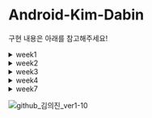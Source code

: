 # Android-Kim-Dabin
구현 내용은 아래를 참고해주세요!
<details> 
 <summary>week1</summary>
 <!-- summary 아래 한칸 공백 두어야함 --> 
 
| SignInActivity | SignUpActivityt  |  
|:----------|:----------:|
| <img src="https://user-images.githubusercontent.com/84564695/136655876-68f490b0-fd21-438c-aef9-3e363e9ea12e.gif" width="200" height="380"/> | <img src="https://user-images.githubusercontent.com/84564695/136656583-3aa640b4-7281-436b-bf82-274b4e2ed58e.gif" width="200" height="380"/> |
*hint속성..짤 화질이 안좋아서 잘 안보임니다 |회원가입 Text..짤 화질이 안좋아서 잘 안보임다
## ✅Level1+Level2
### ✔***SignInActivity***
 - #### 데이터 입력 확인
```kotlin
   //모든 데이터가 입력되었는지 확인
        fun isEtIdEmpty(): Boolean {
            return binding.etIdIn.text.isNullOrEmpty()
        }

        fun isEtPassword(): Boolean {
            return binding.etPassIn.text.isNullOrEmpty()
        }

        fun isAllEditTextEmpty(): Boolean {
            return isEtIdEmpty() || isEtPassword()
        }
```

   - ####  isAllEditTextEmpty에 따른 분기 처리

```kotlin
 //로그인 버튼 눌렀을때 데이터 입력에 따른 분기 이벤트
        binding.bvLogin.setOnClickListener {
            if (isAllEditTextEmpty() == true) {
                Toast.makeText(this, "로그인 실패", Toast.LENGTH_SHORT).show()
            } else {
                Toast.makeText(this, "${binding.etIdIn.text}님 환영합니다", Toast.LENGTH_SHORT).show()
                val intent = Intent(this, HomeActivity::class.java)
                startActivity(intent)
            }
        }
```
- #### 회원가입 버튼 클릭 시
```kotlin
  //회원가입 버튼시 이벤트->데이터 리턴받아와야함!
        binding.tvSignUp.setOnClickListener {
            val intent = Intent(this, SignUpActivity::class.java)
            getResultText.launch(intent)
        }

        //회원가입 데이터 받아오기
        getResultText = registerForActivityResult(
            ActivityResultContracts.StartActivityForResult()
        ) { result ->
            if (result.resultCode == 1) {
                val id = result.data?.getStringExtra("id")
                val pass = result.data?.getStringExtra("pass")
                binding.etIdIn.setText(id)
                binding.etPassIn.setText(pass)
            } else {
                binding.etIdIn.text.clear()
                binding.etPassIn.text.clear()
            }
        }
```
### ✔***SignUpActivity***

  - #### 데이터 입력 확인
```kotlin
   fun isEtNameEmpty(): Boolean {
            return binding.etName.text.isNullOrEmpty()
        }

        fun isEtIdEmpty(): Boolean {
            return binding.etId.text.isNullOrEmpty()
        }

        fun isEtPassword(): Boolean {
            return binding.etPass.text.isNullOrEmpty()
        }

        fun isAllEditTextEmpty(): Boolean {
            return isEtNameEmpty() || isEtIdEmpty() || isEtPassword()
        }
```
  - #### isAllEditTextEmpty에 따른 분기 처리
```kotlin
     //회원가입 완료 버튼 분기 이벤트
        binding.bvLogin.setOnClickListener {
            if (isAllEditTextEmpty() == true) {
                Toast.makeText(this, "입력되지 않은 정보가 있습니다", Toast.LENGTH_SHORT).show()
            } else {
                val intent = Intent(this, SignInActivity::class.java)
                intent.putExtra("id", binding.etId.text.toString())
                intent.putExtra("pass", binding.etPass.text.toString())

                setResult(1, intent)
                finish() //화면이동시 intent아닌 finish로 스택에서 제거
            }
        }
```

### ✔***HomeActivity***
- #### 깃허브 페이지로 이동
```kotlin
  //깃허브 페이지로 이동
        binding.ivGithubIcon.setOnClickListener {
            val intent = Intent(Intent.ACTION_VIEW, Uri.parse("https://github.com/dabinKim-0318"))
            startActivity(intent)
        }
```
 - 명시적 Intent:
앱 안에서 Activity나 서비스 같은 구성 요소를 시작할 때 사용하기 때문에 시작하고자 하는 액티비티 또는 서비스의 클래스 이름을 알고 있어야함
val intent2 = Intent(this@Activity_1, Activity_2::class.java)
ex)새로운 액티비티를 시작하거나 백그라운드에서 파일을 다운로드하기 위해 서비스를 시작하는 것
위에서 Activity1->Activity2 간 Intent를 전달하는 예제 역시 명시적 Intent유형이었음

 - 암시적 Intent:
특정 구성 요소의 이름을 대지 않지만, 그 대신 수행할 일반적인 작업을 선언하여 다른 앱의 구성 요소가 이를 처리할 수 있도록 할 때 사용
val intent = Intent(Intent.ACTION_VIEW, Uri.parse("http://m.naver.com"))
ex)사용자에게 지도에 있는 한 위치를 표시하고자 하는 경우, 암시적 인텐트를 사용하여 해당 기능을 갖춘 다른 앱이 지정된 위치를 지도에 표시하도록 요청
### ✔***그외***
- 모든 데이터가 입력되었을때만 로그인/회원가입 버튼 색깔 바뀌게하기
```kotlin
  //모든 데이터가 입력되었을때 로그인 버튼 색깔 바뀌게하기->addTextChangedListener 사용
        binding.etPassIn.addTextChangedListener(object : TextWatcher {
            @SuppressLint("ResourceAsColor")
            override fun afterTextChanged(p0: Editable?) {
            }

            override fun beforeTextChanged(p0: CharSequence?, p1: Int, p2: Int, p3: Int) {
            }

            override fun onTextChanged(p0: CharSequence?, p1: Int, p2: Int, p3: Int) {
                if (isEtIdEmpty() != true && isEtPassword() != true && p0.toString() != "") {
                    binding.bvLogin.setBackgroundResource(R.drawable.login_background2)
                }
            }
        })
 ```
## ✅Step3
### ✔***DataBinding***
```kotlin
  val binding: ActivityDataBindingBinding = DataBindingUtil.setContentView(this, R.layout.activity_data_binding)
        binding.user = User(
            "SOPTHub", "이름", "나이", "MBTI", "짱구",
            "6", "CUTE", "짱구는 흰둥이를 좋아해"
        )

        binding.face = Databinding_image("https://mblogthumb-phinf.pstatic.net/MjAxODEyMDVfMjY5/MDAxNTQ0MDA3NDgyNjgw.v21vfp4yFzGtYlNrFPeo7Cxkd6ZVa3ZNKeRwZe5l3e0g.y2pAI3tJYWq04q_FwbVgTOoTVo9bKcwISdhj9EAxNYgg.GIF.nang723/IMG_0834.GIF?type=w800")


        binding.ivGithubIcon.setOnClickListener {
            val intent = Intent(Intent.ACTION_VIEW, Uri.parse("https://github.com/dabinKim-0318"))
            startActivity(intent)
        }
```
```kotlin
data class User(
    val tv_title: String,
    val tv_name: String,
    val tv_age: String,
    val tv_mbti: String,
    val tv_name2: String,
    val tv_age2: String,
    val tv_mbti2: String,
    val tv_like: String,
)
```
```kotlin
class Databinding_image(val profile: String) {
    object MyBind {
        @JvmStatic
        @BindingAdapter("setImage")
        fun setImageUrl(view: ImageView, profile: String) {

            Glide.with(view.context)
                .load(profile)
                .into(view)
        }
    }
}
```
### ✔setOnClickListener
 setOnClickListener를 람다식으로 간결하게 표현할 수 있는 이유: SAM(Single Abstract Method) 변환
 구현하는 인터페이스(View.OnClickListener)에 구현하는 메소드가 하나(onClick)뿐일때는 이를 람다식으로 변경할 수 있습니다. 

## ✅배운 것
- fade_in fade_out 애니메이션 구현하는 법 
- 이미지에 gif 넣는 법
- isNullOrEmpty()가 string타입이 아닌 editable타입에서도 사용할 수 있다는 것
- startActivityForResult가 deprecated된 거 흐린 눈 하고 있었는데..ㅎㅎ registerForActivityResult로 데이터 리턴 받는 법을 배움
- addTextChangedListener로 editText 입력값 실시간으로 이벤트 처리하는 법
- Data Binding사용!!
</details> 

<details> 
 <summary>week2</summary>
 <!-- summary 아래 한칸 공백 두어야함 --> 
 
| RepositoryRecyclerView | FollowerRecyclerView  |  
|:----------|:----------:|
| <img src="https://user-images.githubusercontent.com/84564695/138446951-106bd619-6cc6-4ed2-b233-66684c8a8b50.gif" width="200" height="380"/> | <img src="https://user-images.githubusercontent.com/84564695/138447609-17856a66-0617-4068-831a-d49dcd337c10.gif" width="200" height="380"/> |




### ✔***FollowerRecyclerView***
 - #### FollowerRecyclerViewAdapter
```kotlin
  class FollowerRecyclerViewAdapter(val activity: Context) : RecyclerView.Adapter<FollowerRecyclerViewAdapter.FollowerViewHolder>() {
    val followerList = mutableListOf<Introduce_SOPT>()

    inner class FollowerViewHolder(private val view: ItemFollowerListBinding) : RecyclerView.ViewHolder(view.root) {
        fun onBind(data: Introduce_SOPT) {
            view.tvName.text = data.name
            view.tvStory.text = data.story

            itemView.setOnClickListener { view: View ->
                val intent = Intent(view.context, DetailActivity::class.java)
               intent.putExtra("name", data.name)
                view.context.startActivity(intent)
            }
        }
    }

    override fun onCreateViewHolder(parent: ViewGroup, viewType: Int): FollowerRecyclerViewAdapter.FollowerViewHolder {
        val view = ItemFollowerListBinding.inflate(LayoutInflater.from(parent.context), parent, false)
        return FollowerViewHolder(view)
    }

    override fun getItemCount() = followerList.size //한줄로 리턴되는 함수 가독성~

    override fun onBindViewHolder(holder: FollowerRecyclerViewAdapter.FollowerViewHolder, position: Int) {
        holder.onBind(followerList[position])


    }
```
### ✔***RepositoryRecyclerView***
   - ####  RepositoryRecyclerViewAdapter

```kotlin
 class RepositoryRecyclerViewAdapter() : RecyclerView.Adapter<RepositoryRecyclerViewAdapter.RepositoryViewHolder>(), ItemTouchHelperListener {
    val followerList = mutableListOf<Introduce_SOPT>()

    override fun onItemMove(from_position: Int, to_position: Int): Boolean {
        val item = followerList[from_position]
        followerList.removeAt(from_position)
        followerList.add(to_position, item)
        notifyDataSetChanged()
        return true
    }

    override fun onItemSwipe(position: Int) {
        followerList.removeAt(position)
        notifyItemRemoved(position)
    }

    class RepositoryViewHolder(private val view: ItemRepositoryListBinding) : RecyclerView.ViewHolder(view.root) {
        fun onBind(data: Introduce_SOPT) {
            view.tvName.text = data.name
            view.tvStory.text = data.story

        }
    }

    override fun onCreateViewHolder(parent: ViewGroup, viewType: Int): RepositoryViewHolder {
        val view = ItemRepositoryListBinding.inflate(LayoutInflater.from(parent.context))
        return RepositoryViewHolder(view)
    }

    override fun getItemCount() = followerList.size

    override fun onBindViewHolder(holder: RepositoryViewHolder, position: Int) {
        holder.onBind(followerList[position])
    }

}

```

## ✅Level2
### ✔***DetailActivity로 데이터 전달***
   - #### FollowerRecyclerView
```kotlin
     inner class FollowerViewHolder(private val view: ItemFollowerListBinding) : RecyclerView.ViewHolder(view.root) {
        fun onBind(data: Introduce_SOPT) {
            view.tvName.text = data.name
            view.tvStory.text = data.story

            itemView.setOnClickListener { view: View ->
                val intent = Intent(view.context, DetailActivity::class.java)
               intent.putExtra("name", data.name)
                view.context.startActivity(intent)
            }
        }
    }
```
 - #### DetailActivity
```kotlin
       var name = intent.getStringExtra("name").toString()
        binding.tvMyname.text = name
```
FollowerViewHolder에서 setOnClickListener를 구현해 데이터를 전달하긴했는데, 이미지도 position에 따라 같이 전달되는 방법 없을까.. 더 공부가 필요한 부분쓰,,

### ✔***ItemDecoration***
   - #### VerticalItemDecorator 만들기
   ```kotlin
   import android.content.Context
import android.graphics.Canvas
import android.graphics.Rect
import android.graphics.drawable.Drawable
import android.view.View
import androidx.core.content.ContextCompat
import androidx.recyclerview.widget.RecyclerView
import androidx.recyclerview.widget.RecyclerView.ItemDecoration

class VerticalItemDecorator(
    context: Context,
    resId: Int,
    val paddingLeft: Int,
    val paddingRight: Int,
    val divHeight: Int
) : RecyclerView.ItemDecoration() {
    private var mDivider: Drawable? = null

    init {
        mDivider = ContextCompat.getDrawable(context, resId)
    }

    override fun onDrawOver(c: Canvas, parent: RecyclerView, state: RecyclerView.State) {
        val left = parent.paddingLeft + paddingLeft
        val right = parent.width - parent.paddingRight - paddingRight
        val childCount = parent.childCount
        for (i in 0 until childCount) {
            val child = parent.getChildAt(i)
            val params = child.layoutParams as RecyclerView.LayoutParams
            val top = child.bottom + params.bottomMargin
            val bottom = top + (mDivider?.intrinsicHeight ?: 0)
            mDivider?.let {
                it.setBounds(left, top, right, bottom)
                it.draw(c)
            }
        }
    }

    override fun getItemOffsets(outRect: Rect, itemPosition: Int, parent: RecyclerView) {
        super.getItemOffsets(outRect, itemPosition, parent)
        outRect.top = divHeight
    }
}

   ```

- #### RepositoryRecyclerView에 VerticalItemDecorator연결
```kotlin
binding.container.addItemDecoration(VerticalItemDecorator(activity, R.drawable.repository_line_divider, 60, 60, 30))
```
   
 ### ✔***RecyclerView이동,삭제 구현***
- #### ItemTouchHelperListener
 ```kotlin
    interface ItemTouchHelperListener {
    fun onItemMove(from_position: Int, to_position: Int):Boolean
    fun onItemSwipe(position: Int)
}
 ```
- #### ItemTouchHelperCallback
```kotlin
 class ItemTouchHelperCallback(val listener: ItemTouchHelperListener): ItemTouchHelper.Callback() {
    override fun getMovementFlags(
        recyclerView: RecyclerView,
        viewHolder: RecyclerView.ViewHolder
    ): Int {
        val drag_flags = ItemTouchHelper.UP or ItemTouchHelper.DOWN
        val swipe_falgs = ItemTouchHelper.START or ItemTouchHelper.END
        return makeMovementFlags(drag_flags, swipe_falgs)
    }

    override fun isLongPressDragEnabled(): Boolean {
        return true
    }

    override fun onMove(
        recyclerView: RecyclerView,
        viewHolder: RecyclerView.ViewHolder,
        target: RecyclerView.ViewHolder
    ): Boolean {
        return listener.onItemMove(viewHolder.adapterPosition, target.adapterPosition) as Boolean
    }

    override fun onSwiped(viewHolder: RecyclerView.ViewHolder, direction: Int) {
        listener.onItemSwipe(viewHolder.adapterPosition)
    }
}
```
 - #### RepositoryRecyclerView
```kotlin
     class RepositoryRecyclerViewAdapter() : RecyclerView.Adapter<RepositoryRecyclerViewAdapter.RepositoryViewHolder>(), ItemTouchHelperListener {
    ...
    override fun onItemMove(from_position: Int, to_position: Int): Boolean {
        val item = followerList[from_position]
        followerList.removeAt(from_position)
        followerList.add(to_position, item)
        notifyDataSetChanged()
        return true
    }

    override fun onItemSwipe(position: Int) {
        followerList.removeAt(position)
        notifyItemRemoved(position)
    }
    ...
 ```
  - #### repositoryAdapter에 연결
 ```kotlin
    ItemTouchHelper(ItemTouchHelperCallback(repositoryAdapter)).attachToRecyclerView(binding.container)
```
   
   
## ✅Level3
### ✔ fragment 의 보일러 플레이트 코드
  - 보일러 플레이트 코드:최소한의 변경으로 여러곳에서 재사용되며, 반복적으로 비슷한 형태를 띄는 코드
  - 해결법: 라이브러리, 어노테이션 프로세서, 플러그인 등을 사용하면 된다고 하는데 아직 스스로 구현하기 무리인 것 같다 셤 끝나면 도전!
### ✔ notifyDataSetChanged
리사이클러뷰는 어댑터의 메소드를 통해 아이템 변경을 감지하고 갱신할 수 있다.
그러나 정확히 어떤 아이템이 변경되었는지는 알 수 없기 때문에 변경된 아이템의 position을 알려줘야 한다.

   - notifyDataSetChanged
:아이템 변경(데이터가 업데이트 되었지만 위치는 변하지 않았을 때), 구조적 변경(아이템간에 삽입, 삭제, 이동이 일어났을 때)에 사용한다.

  - notifyItemChanged / notifyItemChanged(int position, Object payload)
:position 위치의 아이템이 변경되었다고 파라미터를 통해 알려줄 수 있다.

  - notifyItemInserted / notifyItemInserted(int position)
:position 위치에 아이템이 추가되었다는 뜻이다.

  - notifyItemMoved / notifyItemMoved(int fromPostion, int toPosition)
:인덱스 fromPosition 아이템이 toPosition으로 이동하였다.

  - notifyItemRangeChanged / notifyItemRangeChanged(int positionStart, int itemCount, Object payload)
:positionStart부터 itemCount개까지 범위에서 변경이 일어났다.


- 문제점:notifyDataSetChanged는 리스트의 크기와 아이템이 둘 다 변경되는 경우에 사용하는 거라 리스트의 크기는 동일한데 아이템만 바뀌는 경우라든지 아이템의 순서만 살짝 바뀌는 경우 등등에는 굳이 notifyDataSetChanged를 사용할 필요가 없다. 
   notifyDataSetChanged는 어느 상황에서나 사용 가능하지만 문제가 된다면, 성능이 비효율적
   
   
## ✅배운점
- 매번 Activity에서 RecyclerView를 사용했는데 Fragment에서 RecyclerView띄우는 걸 배웠다
- Fragment는 context처리하는게 귀찮다는 점..ㅎㅎ
- RecyclerView에서 아이템 스와이프하고 이동시키는 법
- layoutManager를 항상 코드에서 조작했는데 xml에서도 가능한 걸 알았다

 </details>

 
 <details> 
 <summary>week3</summary>
 <!-- summary 아래 한칸 공백 두어야함 --> 
 
| Level1,2 | Level3  |  
|:----------|:----------:|
| <img src="https://user-images.githubusercontent.com/84564695/139577909-72861c9a-8943-4eca-a893-229009a22d39.gif" width="200" height="380"/> | <img src="https://user-images.githubusercontent.com/84564695/139577974-02ec31e6-0542-4906-a27d-30d02626cfad.gif" width="200" height="380"/> |
  
## ✅Level1
### ✔ ***EditText에 selector 활용***
- #### SignIn/Up Activity
```xml
    ~selector 만들기~
<?xml version="1.0" encoding="utf-8"?>
<selector xmlns:android="http://schemas.android.com/apk/res/android">
    <item android:state_focused="true"  android:drawable="@drawable/sign_input_pinkline"/>
    <item android:drawable="@drawable/sign_input_grayline"/>
</selector>
```

```xml
      ~직접 도형 그리기~
<?xml version="1.0" encoding="utf-8"?>
<layer-list xmlns:android="http://schemas.android.com/apk/res/android">
    <item
        android:bottom="1dp"
        android:left="1dp"
        android:right="1dp"
        android:top="1dp">

        <shape android:shape="rectangle">
            <stroke
                android:width="1dp"
                android:color="@color/hintInerGray" />
            <solid android:color="@color/Gray6" />
            <corners
                android:bottomLeftRadius="5dp"
                android:bottomRightRadius="5dp"
                android:topLeftRadius="5dp"
                android:topRightRadius="5dp" />
        </shape>

    </item>
</layer-list>
```
  
### ✔ ***버튼에 selector 활용***
- #### Home
```xml
  ~버튼 택스트 isSelected에 따른 색 변경하는 selector파일~
<selector xmlns:android="http://schemas.android.com/apk/res/android">

    <item android:state_selected="true" android:color="@color/white" />
    <item android:state_selected="false" android:color="@color/Gray1" />

</selector>
 ```
 ```kotlin
  ~isSelected에 따른 분기 처리~
        binding.bvFollower.setOnClickListener {
            if (binding.bvRepository.isSelected == true) {
                binding.bvRepository.isSelected = false
                binding.bvFollower.isSelected = true
                childFragmentManager
                    .beginTransaction()
                    .replace(R.id.home_container, followerRecyclerViewFragment)
                    .commit()
            } else {
                childFragmentManager
                    .beginTransaction()
                    .replace(R.id.home_container, followerRecyclerViewFragment)
                    .commit()
            }
        }

        binding.bvRepository.setOnClickListener {
            if (binding.bvFollower.isSelected == true) {
                binding.bvFollower.isSelected = false
                binding.bvRepository.isSelected = true
                childFragmentManager
                    .beginTransaction()
                    .replace(R.id.home_container, repositoryRecyclerViewFragment)
                    .commit()
            } else {
                childFragmentManager
                    .beginTransaction()
                    .replace(R.id.home_container, repositoryRecyclerViewFragment)
                    .commit()
            }
        }
    }
  ```
## ✅Level2
### ✔ ***ViewPager2 중첩 스크롤 문제 해결***
- #### HomeFragment : 구글에서 제공하는 [NestedScrollableHost](https://github.com/android/views-widgets-samples/blob/master/ViewPager2/app/src/main/java/androidx/viewpager2/integration/testapp/NestedScrollableHost.kt) 를 사용
  ```xml
      <com.example.sopt_assignment_dabin.ViewPager_Fragment.NestedScrollableHost
        android:id="@+id/nestedScrollableHost"
        android:layout_width="match_parent"
        android:layout_height="0dp"
        app:layout_constraintBottom_toBottomOf="parent"
        app:layout_constraintEnd_toEndOf="parent"
        app:layout_constraintStart_toStartOf="parent"
      app:layout_constraintTop_toBottomOf="@+id/tl_home">

    <androidx.viewpager2.widget.ViewPager2
        android:id="@+id/vp_home"
        android:layout_width="match_parent"
        android:layout_height="match_parent"
        app:tabIndicatorGravity="top" />
    </com.example.sopt_assignment_dabin.ViewPager_Fragment.NestedScrollableHost>
  ```

  
### ✔ ***아이템에 이미지 url을 활용해 Glide로 서로 다른 이미지를 띄우기***
- #### FollowerListData : image 변수 추가
```kotlin
  data class FollowerListData(
    val name:String,
    val story:String,
    val image:String)
```
  
- #### FollowerRecyclerViewAdapter: FollowerRecyclerViewAdapter에서 이미지 띄우는 Glide사용
  
```kotlin
  fun onBind(data: FollowerListData) {
            view.tvName.text = data.name
            view.tvStory.text = data.story
            Glide.with(itemView.context).load(data.image).circleCrop().into(view.ivFollowerImage)
```

## ✅Level3
### ✔ ***갤러리에서 받아온 이미지(uri)를 Glide로 화면에 띄우기***
- #### CameraBackgroundViewpager: isGranted인 경우가 true인지 false인지 분기 처리 후 권한허용이라면 startProcess() 실행 후 CallBack으로 이미지 띄우기
```kotlin
      private fun checkPermission() {
        val cameraPermission = ContextCompat.checkSelfPermission(requireActivity(), Manifest.permission.WRITE_EXTERNAL_STORAGE)
        if (cameraPermission == PackageManager.PERMISSION_GRANTED) {
            //프로그램 진행
            startProcess()
        } else {
            //권한요청
            requestPermission()
        }
    }
  
      private fun requestPermission() {
        permissionLauncher.launch(Manifest.permission.WRITE_EXTERNAL_STORAGE)
    }
```
  
```kotlin
   private val permissionLauncher = registerForActivityResult(ActivityResultContracts.RequestPermission()) { isGranted: Boolean ->
        when (isGranted) {
            true -> startProcess()
            false -> Toast.makeText(getActivity(), "갤러리 권한을 허용해주세요.", Toast.LENGTH_SHORT).show()
        }
    }
  
    private fun startProcess() {
        val intent = Intent()
        intent.setType("image/*")
        intent.setAction(Intent.ACTION_GET_CONTENT)
        getResultText.launch(intent)
    }

    var getResultText = registerForActivityResult(ActivityResultContracts.StartActivityForResult())
    { result ->
        if (result.resultCode == Activity.RESULT_OK) {
            val intent = result.data
            val uri = intent?.data
            Glide.with(this).load(uri).into(binding.ivCamera)
        }
        //else if (result.resultCode == Activity.RESULT_CANCELED) {} =>Activity.RESULT_CANCELED일때 처리코드가 필요하다면
    }
```

## ✅배운 것
- 디자인 적용 처음해보는데 너무 신기하고..조금 귀찮고...재밌었다
- TabLayout 커스터마이징 하는법
- ViewPager안에 ViewPager있으면 중첩이 안된다는 것
- Fragment안에 Fragment넣기는 Activity에 종속될때랑 코드가 달라짐
- 권한처리에 대해 배웠는데 어려워서 더 배워야 할 듯  
</details>

  <details> 
 <summary>week4</summary>
 <!-- summary 아래 한칸 공백 두어야함 --> 
 
|  | 작고 귀여운.. 팔로워들,,^^  |  
|:----------|:----------:|
| <img src="https://user-images.githubusercontent.com/84564695/141331545-2e27d292-5ab0-4988-9ebd-ff7fd224f4f8.gif" width="200" height="380"/> | <img src="https://user-images.githubusercontent.com/84564695/141331246-4a342d22-d075-4bde-826a-e467eeafea0c.gif" width="200" height="380"/> |
  
## ✅Level1
### ✔ ***포스트맨***
![1](https://user-images.githubusercontent.com/84564695/141328684-ec8323f3-f94d-4c05-9641-b2770c9c5a52.PNG)
   ***
![2](https://user-images.githubusercontent.com/84564695/141328691-ed9c5b1d-37f7-4f51-8b77-313153e38a2c.PNG)

## ✅Level1&2-1&2-2
### ✔ ***Github API연동***
- #### GithubService
```kotlin
   interface GithubService {
    @GET("/users/{username}/repos")
    fun githubRepoGet(
        @Path("username") username: String
    ): Call<List<RepositoryResponseData>>


    @GET("/users/{username}/followers")
    fun githubFollowerGet(
        @Path("username") username: String
    ): Call<List<FollowerResponseData>>


    @GET("/users/{username}")
    fun githubBioGet(
        @Path("username") username: String
    ): Call<FollowerResponseDataBio> }
```
- #### Data
```kotlin
  data class FollowerResponseData(
    @SerializedName("login")
    val followerId: String,
    @SerializedName("avatar_url")
    val followerProfile: String
)

data class FollowerResponseDataBio(
val bio: String?
)

data class FollowerData(
    val followerId: String,
    val followerProfile: String,
    val followerBio: String
)
```
### ✔ ***중복되는 헤더 없애기***
- #### GithubServiceCreator
```kotlin
   object GithubServiceCreator {
    private val BASE_URL = "https://api.github.com"
    private val retrofit: Retrofit = Retrofit.Builder()
        .baseUrl(BASE_URL)
        .client(provideOkHttpClient(AppInterceptorGit()))
        .addConverterFactory(GsonConverterFactory.create())
        .build()

    val githubService: GithubService = retrofit.create(GithubService::class.java)
}

private fun provideOkHttpClient(
    interceptor: AppInterceptorGit
): OkHttpClient = OkHttpClient.Builder()
    .run {
        addInterceptor(interceptor)
        build()
    }

class AppInterceptorGit : Interceptor {
    @Throws(IOException::class)
    override fun intercept(chain: Interceptor.Chain)
            : okhttp3.Response = with(chain) {
        val newRequest = request().newBuilder()
            .addHeader("accept", "application/vnd.github.v3+json")
            .build()
        proceed(newRequest)
    }
}
```

## ✅Level2-3
### ✔ ***중복되는 request/response데이터 없애기***
- #### SignResponseWrapperData: SignResponseWrapperData 를 만들어서 request/respond 데이터를 감싸줌
```kotlin
    data class SignResponseWrapperData<T>(
    val status: Int,
    val success: Boolean,
    val message: String,
    val data: T? = null
)
```
```kotlin
   interface SignupService {
    @POST("user/signup")
    fun signupLogin(
        @Body body: SignupRequestData
    ): Call<SignResponseWrapperData<SiginupResponseData>>
}

interface SigninService {
    @POST("user/login")
    fun signinLogin(
        @Body body: SigninRequestData
    ): Call<SignResponseWrapperData<SigninResponseData>>
}
```

## ✅배운 것
- 포스트맨사용법 
- retrofit이용해서 서버 통신하는 법
- OkHttp 사용하는 법
- Wrapper클래스로 공통 부분 묶을 수 있다는 것
- 팔로워 bio 넣어서 새로운 리스트 만들면서 왜 안드로이드 아키텍쳐를 배워야하는지 뼈저리게 느꼈다......
  서버 통신부분이랑 데이터 조작하는 부분, UI그리는 부분 등이 분리가 안되어있으니까 머리가 핑 돌았다. 빨리 아키텍쳐 패턴 공부해야겟다....................
- 팔로워 bio 불러오는거 구현하긴 했는데 우당탕탕 돌아가는 느낌이다. 스파게티 코드란 이런걸까? ㅋ..ㅋ
</details>
 
   <details> 
 <summary>week7</summary>
 <!-- summary 아래 한칸 공백 두어야함 --> 
 


https://user-images.githubusercontent.com/84564695/146494606-e2c53548-c03b-4260-a55e-5eb74d075acc.mp4


https://user-images.githubusercontent.com/84564695/146494533-28e2930c-f6d2-4478-ab56-fb02ce97ac56.mp4



## ✅Level1-1,1-2
### ✔***온보딩 만들기***
 - #### layout
```xml
<?xml version="1.0" encoding="utf-8"?>
<navigation xmlns:android="http://schemas.android.com/apk/res/android"
    xmlns:app="http://schemas.android.com/apk/res-auto"
    xmlns:tools="http://schemas.android.com/tools"
    android:id="@+id/nav_onboarding"
    app:startDestination="@id/onBoardingFragment1">

    <fragment
        android:id="@+id/onBoardingFragment1"
        android:name="com.example.sopt_assignment_dabin.ui.OnBoardingFragment1"
        android:label="첫번째 화면"
        tools:layout="@layout/fragment_on_boarding1">
        <action
            android:id="@+id/action_onBoardingFragment1_to_onBoardingFragment2"
            app:destination="@id/onBoardingFragment2" />
    </fragment>
    <fragment
        android:id="@+id/onBoardingFragment2"
        android:name="com.example.sopt_assignment_dabin.ui.OnBoardingFragment2"
        android:label="두번째 화면"
        tools:layout="@layout/fragment_on_boarding2">
        <action
            android:id="@+id/action_onBoardingFragment2_to_onBoardingFragment3"
            app:destination="@id/onBoardingFragment3" />
    </fragment>
    <fragment
        android:id="@+id/onBoardingFragment3"
        android:name="com.example.sopt_assignment_dabin.ui.OnBoardingFragment3"
        android:label="세번째 화면"
        tools:layout="@layout/fragment_on_boarding3">
        <action
            android:id="@+id/action_onBoardingFragment3_to_onBoardingFragment1"
            app:destination="@+id/onBoardingFragment1"
            app:popUpTo="@+id/onBoardingFragment1"
            app:popUpToInclusive="true" />
        <action
            android:id="@+id/action_onBoardingFragment3_to_signInActivity"
            app:destination="@id/signInActivity" />
    </fragment>
    <activity
        android:id="@+id/signInActivity"
        android:name="com.example.sopt_assignment_dabin.ui.SignInActivity"
        android:label="activity_sign_in"
        tools:layout="@layout/activity_sign_in" />
</navigation>
```
### ✔***SharedPreferences 활용해서 자동로그인/자동로그인 해제***
```kotlin
  object AutoLogin {

    private const val STORAGE_KEY = "com.example.sopt_assignment_dabin.app"
    val ONBOARDING = "ONBOARDING"
    val AUTO_LOGIN = "AUTO_LOGIN"
    val USER_ID = "USER_ID"
    val USER_PASS = "USER_PASS"

    fun setOnBoarding(context: Context, init: Boolean) {
        getSharedpf(context).edit()
            .putBoolean(ONBOARDING, init)
            .apply()
    }

    fun getOnBoarding(context: Context): Boolean {
        return getSharedpf(context).getBoolean(ONBOARDING, true)
    }

    fun getAutoLogin(context: Context): Boolean {
        return getSharedpf(context).getBoolean(AUTO_LOGIN, false)
    }

    fun setAutoLogin(context: Context, checked: Boolean, id: String = "", pass: String = "") {
        getSharedpf(context).edit()
            .putBoolean(AUTO_LOGIN, checked)
            .putString(USER_ID, id)
            .putString(USER_PASS, pass)
            .apply()
    }

    fun removeAutoLogin(context: Context) {
        getSharedpf(context).edit()
            .remove(USER_ID)
            .remove(USER_PASS)
            .apply()
    }

    fun getSharedpf(context: Context): SharedPreferences {
        return context.getSharedPreferences(STORAGE_KEY, Context.MODE_PRIVATE)
    }
}
```
- 실제 파일엔 Room으로 바꿔서 해당 SharedPreferences 사용 로직은 주석처리되어 있습니다!
  
### ✔**본인이 사용하는 Util 클래스 코드 및 패키징 방식 리드미에 정리**
  ![](https://images.velog.io/images/dabin/post/d04708a1-8d6b-476d-bbcd-e792c01d8811/image.png)
  - 과제에서 배운 내용 기반으로 리팩토링 했습니다
  - Util 클래스는 토스트 띄우는 확장함수랑 RoomDAO가져오는 확장함수 사용했어여
  
## ✅Level2-1,2-2
### ✔***NavigationComponent에서 BackStack관리+NavigationComponent와 ToolBar 연동***
```XML
      <androidx.appcompat.widget.Toolbar
        android:id="@+id/toolbar"
        android:layout_width="match_parent"
        android:layout_height="wrap_content"
        android:background="@color/black"
        android:theme="@style/ThemeOverlay.AppCompat.Dark.ActionBar"
        app:layout_constraintStart_toStartOf="parent"
        app:layout_constraintTop_toTopOf="parent"
        app:popupTheme="@style/ThemeOverlay.AppCompat.Light" />
```
  - 툴바 만들기
```xml
      <fragment
        android:id="@+id/onBoardingFragment3"
        android:name="com.example.sopt_assignment_dabin.ui.OnBoardingFragment3"
        android:label="세번째 화면"
        tools:layout="@layout/fragment_on_boarding3">
        <action
            android:id="@+id/action_onBoardingFragment3_to_onBoardingFragment1"
            app:destination="@+id/onBoardingFragment1"
            app:popUpTo="@+id/onBoardingFragment1"
            app:popUpToInclusive="true" />
        <action
            android:id="@+id/action_onBoardingFragment3_to_signInActivity"
            app:destination="@id/signInActivity" />
    </fragment>
    <activity
        android:id="@+id/signInActivity"
        android:name="com.example.sopt_assignment_dabin.ui.SignInActivity"
        android:label="activity_sign_in"
        tools:layout="@layout/activity_sign_in" />
```
  - xml에서 `app:popUpTo`, `app:popUpToInclusive` 속성 추가하고 action추가하기
```kotlin
 override fun onAttach(context: Context) {
        super.onAttach(context)
        callback = object : OnBackPressedCallback(true) {
            override fun handleOnBackPressed() {
                findNavController().navigate(R.id.action_onBoardingFragment3_to_onBoardingFragment1)
            }
        }
        requireActivity().onBackPressedDispatcher.addCallback(this, callback)
    }

    override fun onCreateView(
        inflater: LayoutInflater, container: ViewGroup?,
        savedInstanceState: Bundle?
    ): View? {
        _binding = FragmentOnBoarding3Binding.inflate(layoutInflater, container, false)
        return binding.root
    }

    override fun onViewCreated(view: View, savedInstanceState: Bundle?) {
        binding.btNext.setOnClickListener {
            CoroutineScope(Dispatchers.IO).launch {
                try {
                    requireActivity().getHelper().insert(RoomLogin(false, false, "", ""))
                } catch (e: Exception) {
                    e.toString()
                }
            }
            findNavController().navigate(R.id.action_onBoardingFragment3_to_signInActivity)
            requireActivity().finish()
        }
    }
```
  - Fragment3에서 NavigationComponent에서 BackStack관리+NavigationComponent와 ToolBar 연동하는 로직
## ✅Level3
### ✔***Room을 활용해서 자동로그인 로직 만들기***
```kotlin
  @Entity(tableName = "table_login")
class RoomLogin {
    @ColumnInfo
    var onBording = true

    @ColumnInfo
    var autoLogin = false

    @PrimaryKey
    @ColumnInfo
    var id = ""

    @ColumnInfo
    var password = ""

    constructor(onBording: Boolean = true, autoLogin: Boolean = false, id: String, password: String) {
        this.onBording = onBording
        this.autoLogin = autoLogin
        this.id = id
        this.password = password
    }
}
```
  - 테이블 만들기
```kotlin
@Dao
interface RoomDAO {

    //유저 정보 만들기
    @Insert(onConflict = OnConflictStrategy.REPLACE)
    fun insert(login: RoomLogin)

    //유저 정보 얻기
    @Query("SELECT * FROM table_login ")
    fun get(): RoomLogin

    //자동로그인 선택시 true로 바꾸고 정보 업데이트
    @Query("UPDATE table_login SET autoLogin =:autoLogin,id=:id,password=:password")
    fun updateInfo(autoLogin: Boolean, id: String, password: String)

    //설정에서 자동로그인 해제 시 false로 바꾸기
    @Query("UPDATE table_login SET autoLogin =:autoLogin")
    fun updateLogin(autoLogin: Boolean)

    //설정에서 자동로그인 해제 시 유저정보 삭제
    @Query("DELETE FROM table_login WHERE id = :id")
    fun delete(id: String)
}
```
  - RoomDAO 만들기  
  
```kotlin
@Database(entities = [RoomLogin::class], version = 1, exportSchema = false)
abstract class RoomHelper : RoomDatabase() {
    abstract fun roomInfoDao(): RoomDAO

    companion object {
        private var instance: RoomHelper? = null

        @Synchronized
        fun getInstance(context: Context): RoomHelper? {
            if (instance == null) {
                synchronized(RoomHelper::class) {
                    instance = Room.databaseBuilder(
                        context,
                        RoomHelper::class.java,
                        "login_database"
                    ).build()
                }
            }
            return instance
        }
    }
}
```
  - 데이터베이스 역할하는 RoomHelper 만들기  
```kotlin
      //자동 로그인클릭 이벤트 발생
    private fun autoClickEvent() {
        binding.ctAutoLogin.setOnClickListener {
            binding.ctAutoLogin.toggle()
            setAutoLogin(binding.ctAutoLogin.isChecked, binding.etIdIn.text.toString(), binding.etPassIn.text.toString())
        }
    }

    //자동로그인 선택시 유저 정보 저장
    private fun setAutoLogin(autoLogin: Boolean, id: String, password: String) {
        CoroutineScope(Dispatchers.IO).launch {
            try {
                getHelper().updateInfo(autoLogin, id, password)
            } catch (e: Exception) {
                e.toString()
            }
        }
    }

    //자동 로그인 체크되어있을시 서버통신
    private fun isAutoLogin() {
        CoroutineScope(Dispatchers.IO).launch {
            if (getHelper().get().autoLogin) {
                val requestData = SigninRequestData(
                    email = getHelper().get().id,
                    password = getHelper().get().password
                )
                try {
                    SignServiceCreator.signinService.signinLogin(requestData)
                    withContext(Dispatchers.Main) {
                        shortToast("자동 로그인")
                    }
                    val intent = Intent(this@SignInActivity, HomeActivity::class.java)
                    startActivity(intent)
                    finish()
                } catch (e: Exception) {
                    e.toString()
                }
            }
        }
    }
```
- SignInActivity 에서 자동로그인 로직 구현하기
```kotlin
      private fun autoLogin() {
        binding.ctAutoLogin.setOnClickListener {
            binding.ctAutoLogin.toggle()
            CoroutineScope(Dispatchers.IO).launch {
                try {
                    getHelper().updateLogin(!binding.ctAutoLogin.isChecked)
                } catch (e: Exception) {
                    e.toString()
                }
            }
        }
    }
```
- 환경설정에서 자동로그인 해제하면 유저정보에 자동로그인 여부 업데이트 되게하였다.
```kotlin
        //앱을 처음 실행하는 경우가 아니면 온보딩 화면 안뜨게 함
        CoroutineScope(Dispatchers.IO).launch {
            try {
                if (getHelper().get().onBording == false) {
                    send()
                }
            } catch (e: Exception) {
                e.toString()
            }
        }
```
 - onBoardingActivity에서 온보딩 처음뜨는건지 아닌지 정보 가져와서 처음뜨는거 아니면 바로 SignInActivity로 가게 했다.
## ✅배운 것
- 7차 세미나때 배운건 거의 다 새롭게 알게 되었다.
- 대략적으로 알고있던 SharedPreferences랑 Room을 찍먹해봐서 좋았다.
- 배울게 천지다
</details> 
   
![github_김의진_ver1-10](https://user-images.githubusercontent.com/70698151/135753837-7997f154-ca2b-4b7a-bf51-a6fe3f29947f.png)


